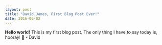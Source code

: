 ```yaml
---
layout: post
title: "David James, First Blog Post Ever!"
date: 2016-06-02
---
```


**Hello world!** This is my first blog post. The only thing I have to say today is, hooray! 🎉 - David
